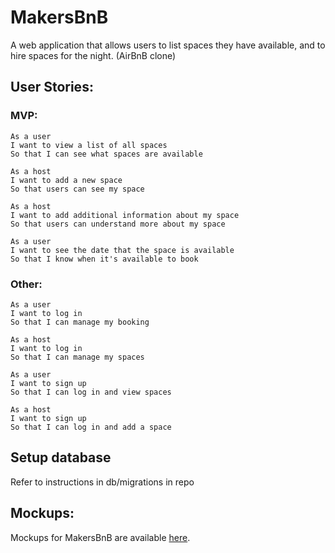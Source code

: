 # MakersBnB

A web application that allows users to list spaces they have available, and to hire spaces for the night. (AirBnB clone)

## User Stories:

### MVP:

```
As a user
I want to view a list of all spaces
So that I can see what spaces are available
```

```
As a host
I want to add a new space
So that users can see my space
```

```
As a host
I want to add additional information about my space
So that users can understand more about my space
```

```
As a user
I want to see the date that the space is available
So that I know when it's available to book
```

### Other:

```
As a user
I want to log in
So that I can manage my booking

As a host
I want to log in
So that I can manage my spaces
```

```
As a user
I want to sign up
So that I can log in and view spaces

As a host
I want to sign up
So that I can log in and add a space
```

## Setup database 

Refer to instructions in db/migrations in repo 

## Mockups:
Mockups for MakersBnB are available [here](https://github.com/makersacademy/course/blob/main/makersbnb/makers_bnb_images/MakersBnB_mockups.pdf).
